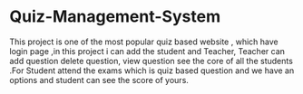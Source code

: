 # Quiz-Management-System
This project is one of the most popular quiz based website , which have login page ,in this project i can add the student and Teacher, Teacher can add question delete question, view question see the core of all the students .For Student attend the exams which is quiz based question and we have an options and student can see the score of yours.
